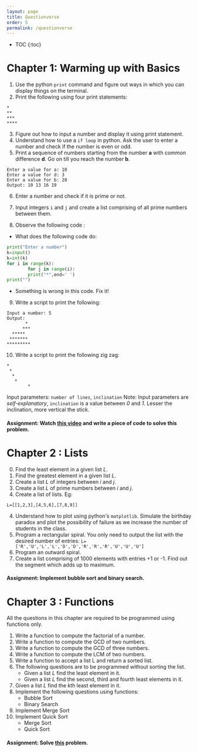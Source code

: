 ```yaml
---
layout: page
title: Questionverse
order: 5
permalink: /questionverse
---
```


* TOC
{:toc}

# Chapter 1: Warming up with Basics 
1. Use the python `print` command and figure out ways in which you can display things on the terminal. 
2. Print the following using four print statements: 
```
*
**
***
****
```
3. Figure out how to input a number and display it using print statement.
4. Understand how to use a ```if loop``` in python. Ask the user to enter a number and check if the number is even or odd.
5. Print a sequence of numbers starting from the number **a** with common difference **d**. Go on till you reach the number **b**.   
```
Enter a value for a: 10
Enter a value for d: 3
Enter a value for b: 20
Output: 10 13 16 19
```


6. Enter a number and check if it is prime or not. 
7. Input integers `i` and `j` and create a list comprising of all prime numbers between them. 

8. Observe the following code :
* What does the following code do:
```python
print("Enter a number")
k=input()
k=int(k)
for i in range(k):
		for j in range(i):
		print("*",end=' ')
print("")
```
* Something is wrong in this code. Fix it!

9. Write a script to print the following: 
```
Input a number: 5
Output: 
       *
      ***
  *****
 *******
*********
```

10. Write a script to print the following zig zag:
```
*
 *
  *
   *
        *
```

Input parameters: `number of lines`, `inclination` 
Note: Input parameters are _self-explanatory_, `inclination` is a value between *0* and *1*. Lesser the inclination, more vertical the stick. 

#### **Assignment:** Watch [this video](https://www.youtube.com/watch?v=JA_70M-ma-k) and write a piece of code to solve this problem.  

# Chapter 2 : Lists 

0. Find the least element in a given list *L*.
0. Find the greatest element in a given list *L*.
1. Create a list *L* of integers between *i* and *j*. 
2. Create a list *L* of prime numbers between *i* and *j*.
3. Create a list of lists. Eg: 
```
L=[[1,2,3],[4,5,6],[7,8,9]]
```
4. Understand how to plot using python's ```matplotlib```. Simulate the birthday paradox and plot the possibility of failure as we increase the number of students in the class.  
7. Program a rectangular spiral. You only need to output the list with the desired number of entries:
```L=['R','U','L','L','D','D','R','R','R','U','U','U']```
8. Program an outward spiral.
9. Create a list comprising of 1000 elements with entries +1 or -1. Find out the segment which adds up to maximum.  

#### **Assignment:** Implement bubble sort and binary search.

# Chapter 3 : Functions
All the questions in this chapter are required to be programmed using functions only.

1. Write a function to compute the factorial of a number. 
2. Write a function to compute the GCD of two numbers.
3. Write a function to compute the GCD of three numbers. 
4. Write a function to compute the LCM of two numbers.
5. Write a function to accept a list L and return a sorted list.
6. The following questions are to be programmed without sorting the list. 
	* Given a list *L* find the least element in it. 
	* Given a list *L* find the second, third and fourth least elements in it. 
6. Given a list *L* find the $k$th least element in it. 
7. Implement the following questions using functions:
	* Bubble Sort
	* Binary Search
8. Implement Merge Sort
9. Implement Quick Sort
	* Merge Sort
	* Quick Sort

#### **Assignment:** Solve [this](https://drive.google.com/file/d/1lSkRJ8ZTApUHpuRnITsdlI-o_4FRs-K2/view?usp=sharing) problem. 
